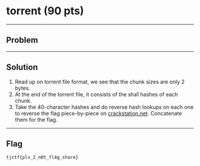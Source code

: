 # torrent (90 pts)

---

## Problem

---

## Solution
1) Read up on torrent file format, we see that the chunk sizes are only 2 bytes.
2) At the end of the torrent file, it consists of the sha1 hashes of each chunk.
3) Take the 40-character hashes and do reverse hash lookups on each one to reverse the flag piece-by-piece on [crackstation.net](https://crackstation.net/). Concatenate them for the flag.
---

## Flag
`tjctf{pls_2_n0t_fl4g_share}`